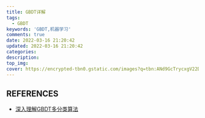 ```yaml
---
title: GBDT详解
tags:
  - GBDT
keywords: 'GBDT,机器学习'
comments: true
date: 2022-03-16 21:20:42
updated: 2022-03-16 21:20:42
categories:
description:
top_img:
cover: https://encrypted-tbn0.gstatic.com/images?q=tbn:ANd9GcTrycxgV22DpzhynFd8jxLre47i0N-X87rGcw&usqp=CAU
---
```



## REFERENCES
- [深入理解GBDT多分类算法](https://zhuanlan.zhihu.com/p/104266290)



